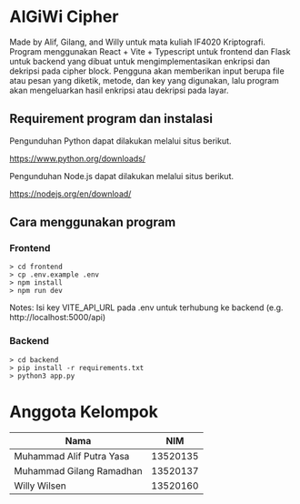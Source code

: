 # AlGiWi Cipher

Made by Alif, Gilang, and Willy untuk mata kuliah IF4020 Kriptografi. Program menggunakan React + Vite + Typescript untuk frontend dan Flask untuk backend yang dibuat untuk mengimplementasikan enkripsi dan dekripsi pada cipher block. Pengguna akan memberikan input berupa file atau pesan yang diketik, metode, dan key yang digunakan, lalu program akan mengeluarkan hasil enkripsi atau dekripsi pada layar.

## Requirement program dan instalasi

Pengunduhan Python dapat dilakukan melalui situs berikut.

https://www.python.org/downloads/

Pengunduhan Node.js dapat dilakukan melalui situs berikut.

https://nodejs.org/en/download/

## Cara menggunakan program

### Frontend

```
> cd frontend
> cp .env.example .env
> npm install
> npm run dev
```
Notes: Isi key VITE_API_URL pada .env untuk terhubung ke backend (e.g. http://localhost:5000/api)

### Backend

```
> cd backend
> pip install -r requirements.txt
> python3 app.py
```

# Anggota Kelompok

| Nama | NIM |
| ---- | --- |
| Muhammad Alif Putra Yasa | 13520135 |
| Muhammad Gilang Ramadhan | 13520137 |
| Willy Wilsen             | 13520160 |
